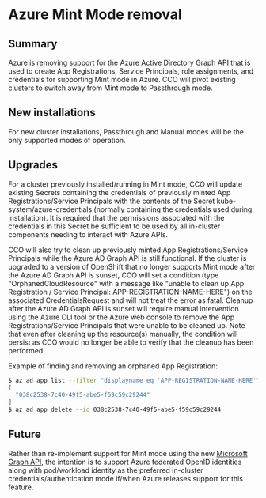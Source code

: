 # Azure Mint Mode removal

## Summary

Azure is [removing support](https://techcommunity.microsoft.com/t5/azure-active-directory-identity/update-your-applications-to-use-microsoft-authentication-library/ba-p/1257363) for the Azure Active Directory Graph API that is used to create App Registrations, Service Principals, role assignments, and credentials for supporting Mint mode in Azure. CCO will pivot existing clusters to switch away from Mint mode to Passthrough mode.

## New installations

For new cluster installations, Passthrough and Manual modes will be the only supported modes of operation.

## Upgrades

For a cluster previously installed/running in Mint mode, CCO will update existing Secrets containing the credentials of previously minted App Registrations/Service Principals with the contents of the Secret kube-system/azure-credentials (normally containing the credentials used during installation). It is required that the permissions associated with the credentials in this Secret be sufficient to be used by all in-cluster components needing to interact with Azure APIs.

CCO will also try to clean up previously minted App Registrations/Service Principals while the Azure AD Graph API is still functional. If the cluster is upgraded to a version of OpenShift that no longer supports Mint mode after the Azure AD Graph API is sunset, CCO will set a condition (type "OrphanedCloudResource" with a message like "unable to clean up App Registration / Service Principal: APP-REGISTRATION-NAME-HERE") on the associated CredentialsRequest and will not treat the error as fatal. Cleanup after the Azure AD Graph API is sunset will require manual intervention using the Azure CLI tool or the Azure web console to remove the App Registrations/Service Principals that were unable to be cleaned up. Note that even after cleaning up the resource(s) manually, the condition will persist as CCO would no longer be able to verify that the cleanup has been performed.

Example of finding and removing an orphaned App Registration:
```bash
$ az ad app list --filter "displayname eq 'APP-REGISTRATION-NAME-HERE'" --query '[].objectId'                                                         
[                                
  "038c2538-7c40-49f5-abe5-f59c59c29244"                                        
]  
$ az ad app delete --id 038c2538-7c40-49f5-abe5-f59c59c29244
```

## Future

Rather than re-implement support for Mint mode using the new [Microsoft Graph API](https://docs.microsoft.com/en-us/graph/sdks/create-requests?tabs=Go), the intention is to support Azure federated OpenID identities along with pod/workload identity as the preferred in-cluster credentials/authentication mode if/when Azure releases support for this feature.
